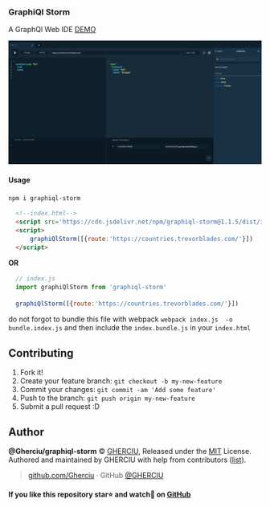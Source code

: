 ### GraphiQl Storm

A GraphQl Web IDE [DEMO](https://gherciu.github.io/graphiql-storm/)

![GraphiQl Storm](https://github.com/Gherciu/graphiql-storm/blob/master/src/demo.png?raw=true)

#### Usage
```bash
npm i graphiql-storm
```

```html
  <!--index.html-->
  <script src='https://cdn.jsdelivr.net/npm/graphiql-storm@1.1.5/dist/index.js'></script>
  <script>
      graphiQlStorm([{route:'https://countries.trevorblades.com/'}])
  </script>
```
**OR**
```js
  // index.js
  import graphiQlStorm from 'graphiql-storm'

  graphiQlStorm([{route:'https://countries.trevorblades.com/'}])
```
do not forgot to bundle this file with webpack `webpack index.js  -o bundle.index.js` and then include the `index.bundle.js` in your `index.html`

## Contributing

1. Fork it!
2. Create your feature branch: `git checkout -b my-new-feature`
3. Commit your changes: `git commit -am 'Add some feature'`
4. Push to the branch: `git push origin my-new-feature`
5. Submit a pull request :D

## Author

**@Gherciu/graphiql-storm** © [GHERCIU](https://github.com/Gherciu), Released under the [MIT](./LICENSE) License.<br>
Authored and maintained by GHERCIU with help from contributors ([list](https://github.com/Gherciu/graphiql-storm/contributors)).

> [github.com/Gherciu](https://github.com/Gherciu) · GitHub [@GHERCIU](https://github.com/Gherciu)

#### If you like this repository star⭐ and watch👀 on [GitHub](https://github.com/Gherciu/graphiql-storm)
